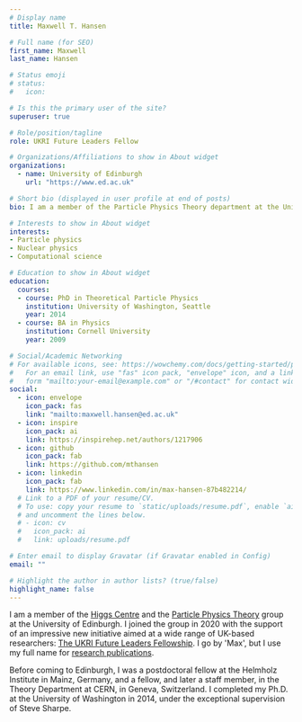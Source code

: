 ```yaml
---
# Display name
title: Maxwell T. Hansen

# Full name (for SEO)
first_name: Maxwell
last_name: Hansen

# Status emoji
# status:
#   icon:

# Is this the primary user of the site?
superuser: true

# Role/position/tagline
role: UKRI Future Leaders Fellow

# Organizations/Affiliations to show in About widget
organizations:
  - name: University of Edinburgh
    url: "https://www.ed.ac.uk"

# Short bio (displayed in user profile at end of posts)
bio: I am a member of the Particle Physics Theory department at the University of Edinburgh.

# Interests to show in About widget
interests:
- Particle physics
- Nuclear physics
- Computational science

# Education to show in About widget
education:
  courses:
  - course: PhD in Theoretical Particle Physics
    institution: University of Washington, Seattle
    year: 2014
  - course: BA in Physics
    institution: Cornell University
    year: 2009

# Social/Academic Networking
# For available icons, see: https://wowchemy.com/docs/getting-started/page-builder/#icons
#   For an email link, use "fas" icon pack, "envelope" icon, and a link in the
#   form "mailto:your-email@example.com" or "/#contact" for contact widget.
social:
  - icon: envelope
    icon_pack: fas
    link: "mailto:maxwell.hansen@ed.ac.uk"
  - icon: inspire
    icon_pack: ai
    link: https://inspirehep.net/authors/1217906
  - icon: github
    icon_pack: fab
    link: https://github.com/mthansen
  - icon: linkedin
    icon_pack: fab
    link: https://www.linkedin.com/in/max-hansen-87b482214/
  # Link to a PDF of your resume/CV.
  # To use: copy your resume to `static/uploads/resume.pdf`, enable `ai` icons in `params.yaml`,
  # and uncomment the lines below.
  # - icon: cv
  #   icon_pack: ai
  #   link: uploads/resume.pdf

# Enter email to display Gravatar (if Gravatar enabled in Config)
email: ""

# Highlight the author in author lists? (true/false)
highlight_name: false
---
```


I am a member of the [Higgs Centre](https://higgs.ph.ed.ac.uk/people/hansen-maxwell-t/) and the [Particle Physics Theory](https://www.ph.ed.ac.uk/people/maxwell-hansen) group at the University of Edinburgh. I joined the group in 2020 with the support of an impressive new initiative aimed at a wide range of UK-based researchers: [The UKRI Future Leaders Fellowship](https://www.ukri.org/our-work/developing-people-and-skills/future-leaders-fellowships/). I go by 'Max', but I use my full name for [research publications](https://inspirehep.net/authors/1217906?ui-citation-summary=true).

Before coming to Edinburgh, I was a postdoctoral fellow at the Helmholz Institute in Mainz, Germany, and a fellow, and later a staff member, in the Theory Department at CERN, in Geneva, Switzerland. I completed my Ph.D. at the University of Washington in 2014, under the exceptional supervision of Steve Sharpe.